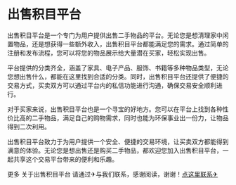 # 出售积目平台

出售积目平台是一个专门为用户提供出售二手物品的平台。无论您是想清理家中闲置物品，还是想获得一些额外收入，出售积目平台都能满足您的需求。通过简单的注册和发布流程，您可以将您的物品展示给大量潜在买家，轻松实现出售。

平台提供的分类齐全，涵盖了家具、电子产品、服饰、书籍等多种物品类型，无论您想出售什么，都能在这里找到合适的分类。同时，出售积目平台还提供了便捷的交易方式，买卖双方可以通过平台内的私信功能进行沟通，确保交易安全顺利进行。

对于买家来说，出售积目平台也是一个寻宝的好地方。您可以在平台上找到各种性价比高的二手物品，满足自己的购物需求，同时也能为环保事业出一份力，让物品得到二次利用。

出售积目平台致力于为用户提供一个安全、便捷的交易环境，让买卖双方都能得到满意的体验。无论您是想出售还是购买二手物品，都欢迎您加入出售积目平台，一起共享这个交易平台带来的便利和乐趣。

更多 关于出售积目平台 请通过✈与我们联系，感谢阅读，谢谢！[点这里联系✈](https://b.k02.cc)